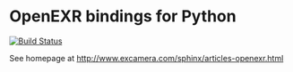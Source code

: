 OpenEXR bindings for Python
===========================

[![Build Status](https://travis-ci.org/jamesbowman/swapforth.svg?branch=master)](https://travis-ci.org/jamesbowman/openexrpython)

See homepage at http://www.excamera.com/sphinx/articles-openexr.html
